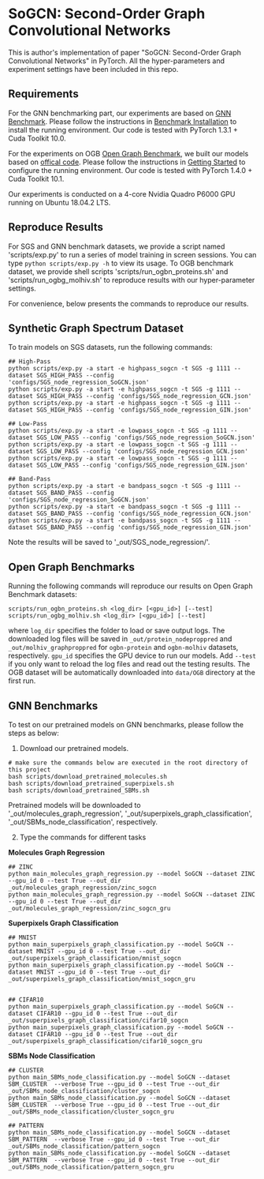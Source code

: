 # SoGCN: Second-Order Graph Convolutional Networks

This is author's implementation of paper "SoGCN: Second-Order Graph Convolutional Networks" in PyTorch. All the hyper-parameters and experiment settings have been included in this repo.

## Requirements

For the GNN benchmarking part, our experiments are based on [GNN Benchmark](https://github.com/graphdeeplearning/benchmarking-gnns). Please follow the instructions in [Benchmark Installation](https://github.com/graphdeeplearning/benchmarking-gnns/blob/master/docs/01_benchmark_installation.md) to install the running environment. Our code is tested with PyTorch 1.3.1 + Cuda Toolkit 10.0.

For the experiments on OGB [Open Graph Benchmark](https://ogb.stanford.edu/), we built our models based on [offical code](https://github.com/snap-stanford/ogb). Please follow the instructions in [Getting Started](https://ogb.stanford.edu/docs/home/) to configure the running environment. Our code is tested with PyTorch 1.4.0 + Cuda Toolkit 10.1.

Our experiments is conducted on a 4-core Nvidia Quadro P6000 GPU running on Ubuntu 18.04.2 LTS.

## Reproduce Results

For SGS and GNN benchmark datasets, we provide a script named 'scripts/exp.py' to run a series of model training in screen sessions. You can type `python scripts/exp.py -h` to view its usage. To OGB benchmark dataset, we provide shell scripts 'scripts/run_ogbn_proteins.sh' and 'scripts/run_ogbg_molhiv.sh' to reproduce results with our hyper-parameter settings.

For convenience, below presents the commands to reproduce our results.

## Synthetic Graph Spectrum Dataset

To train models on SGS datasets, run the following commands:
```
## High-Pass
python scripts/exp.py -a start -e highpass_sogcn -t SGS -g 1111 --dataset SGS_HIGH_PASS --config 'configs/SGS_node_regression_SoGCN.json'
python scripts/exp.py -a start -e highpass_sogcn -t SGS -g 1111 --dataset SGS_HIGH_PASS --config 'configs/SGS_node_regression_GCN.json'
python scripts/exp.py -a start -e highpass_sogcn -t SGS -g 1111 --dataset SGS_HIGH_PASS --config 'configs/SGS_node_regression_GIN.json'

## Low-Pass
python scripts/exp.py -a start -e lowpass_sogcn -t SGS -g 1111 --dataset SGS_LOW_PASS --config 'configs/SGS_node_regression_SoGCN.json'
python scripts/exp.py -a start -e lowpass_sogcn -t SGS -g 1111 --dataset SGS_LOW_PASS --config 'configs/SGS_node_regression_GCN.json'
python scripts/exp.py -a start -e lowpass_sogcn -t SGS -g 1111 --dataset SGS_LOW_PASS --config 'configs/SGS_node_regression_GIN.json'

## Band-Pass
python scripts/exp.py -a start -e bandpass_sogcn -t SGS -g 1111 --dataset SGS_BAND_PASS --config 'configs/SGS_node_regression_SoGCN.json'
python scripts/exp.py -a start -e bandpass_sogcn -t SGS -g 1111 --dataset SGS_BAND_PASS --config 'configs/SGS_node_regression_GCN.json'
python scripts/exp.py -a start -e bandpass_sogcn -t SGS -g 1111 --dataset SGS_BAND_PASS --config 'configs/SGS_node_regression_GIN.json'
```

Note the results will be saved to '_out/SGS_node_regression/'.

## Open Graph Benchmarks

Running the following commands will reproduce our results on Open Graph Benchmark datasets:
```
scripts/run_ogbn_proteins.sh <log_dir> [<gpu_id>] [--test]
scripts/run_ogbg_molhiv.sh <log_dir> [<gpu_id>] [--test]
```
where `log_dir` specifies the folder to load or save output logs. The downloaded log files will be saved in `_out/protein_nodeproppred` and `_out/molhiv_graphproppred` for `ogbn-protein` and `ogbn-molhiv` datasets, respectively. `gpu_id` specifies the GPU device to run our models. Add `--test` if you only want to reload the log files and read out the testing results. The OGB dataset will be automatically downloaded into `data/OGB` directory at the first run.

## GNN Benchmarks

To test on our pretrained models on GNN benchmarks, please follow the steps as below:

1. Download our pretrained models.

```
# make sure the commands below are executed in the root directory of this project
bash scripts/download_pretrained_molecules.sh
bash scripts/download_pretrained_superpixels.sh
bash scripts/download_pretrained_SBMs.sh
```

Pretrained models will be downloaded to '_out/molecules_graph_regression', '_out/superpixels_graph_classification', '_out/SBMs_node_classification', respectively.

2. Type the commands for different tasks

**Molecules Graph Regression**

```
## ZINC
python main_molecules_graph_regression.py --model SoGCN --dataset ZINC --gpu_id 0 --test True --out_dir _out/molecules_graph_regression/zinc_sogcn
python main_molecules_graph_regression.py --model SoGCN --dataset ZINC --gpu_id 0 --test True --out_dir _out/molecules_graph_regression/zinc_sogcn_gru
```

**Superpixels Graph Classification**

```
## MNIST
python main_superpixels_graph_classification.py --model SoGCN --dataset MNIST --gpu_id 0 --test True --out_dir _out/superpixels_graph_classification/mnist_sogcn
python main_superpixels_graph_classification.py --model SoGCN --dataset MNIST --gpu_id 0 --test True --out_dir _out/superpixels_graph_classification/mnist_sogcn_gru


## CIFAR10
python main_superpixels_graph_classification.py --model SoGCN --dataset CIFAR10 --gpu_id 0 --test True --out_dir _out/superpixels_graph_classification/cifar10_sogcn
python main_superpixels_graph_classification.py --model SoGCN --dataset CIFAR10 --gpu_id 0 --test True --out_dir _out/superpixels_graph_classification/cifar10_sogcn_gru
```

**SBMs Node Classification**

```
## CLUSTER
python main_SBMs_node_classification.py --model SoGCN --dataset SBM_CLUSTER  --verbose True --gpu_id 0 --test True --out_dir _out/SBMs_node_classification/cluster_sogcn
python main_SBMs_node_classification.py --model SoGCN --dataset SBM_CLUSTER  --verbose True --gpu_id 0 --test True --out_dir _out/SBMs_node_classification/cluster_sogcn_gru

## PATTERN
python main_SBMs_node_classification.py --model SoGCN --dataset SBM_PATTERN  --verbose True --gpu_id 0 --test True --out_dir _out/SBMs_node_classification/pattern_sogcn
python main_SBMs_node_classification.py --model SoGCN --dataset SBM_PATTERN  --verbose True --gpu_id 0 --test True --out_dir _out/SBMs_node_classification/pattern_sogcn_gru
```
